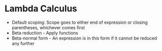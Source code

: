# Lambda Calculus

- Default scoping: Scope goes to either end of expression or closing parentheses, whichever comes first
- Beta reduction - Apply functions
- Beta-normal form - An expression is in this form if it cannot be reduced any further
